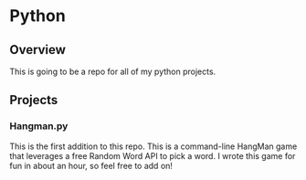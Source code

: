 # Python
## Overview 
This is going to be a repo for all of my python projects. 
## Projects
### Hangman.py
This is the first addition to this repo. This is a command-line HangMan game that leverages a free Random Word API to pick a word. I wrote this game for fun in about an hour, so feel free to add on! 
